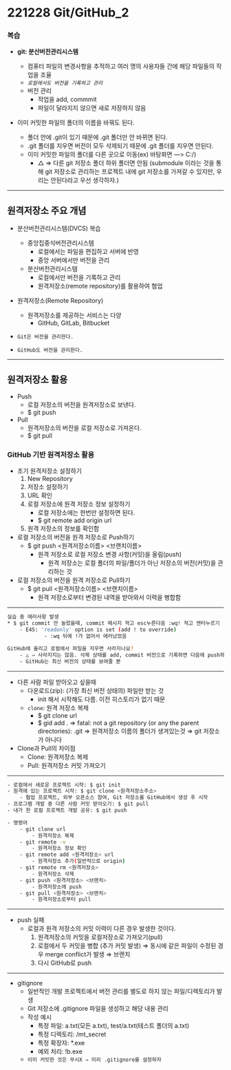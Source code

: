 # 221228 Git/GitHub_2

### 복습
- **git: 분산버전관리시스템**
    - 컴퓨터 파일의 변경사항을 추적하고 여러 명의 사용자들 간에 해당 파일들의 작업을 조율
    - *`로컬에서도 버전을 기록하고 관리`*
    - 버전 관리
        - 작업을 add, commmit
        - 파일이 달라지지 않으면 새로 저장하지 않음

- 이미 커밋한 파일의 폴더의 이름을 바꿔도 된다.
    - 폴더 안에 .git이 있기 때문에 .git 폴더만 안 바뀌면 된다.
    - .git 폴더를 지우면 버전이 모두 삭제되기 때문에 .git 폴더를 지우면 안된다.
    - 이미 커밋한 파일의 폴더를 다른 곳으로 이동(ex) 바탕화면 —> C:/)
        - △ ⇒ 다른 git 저장소 폴더 하위 폴더면 안됨 (submodule 이라는 것을 통해 git 저장소로 관리하는 프로젝트 내에 git 저장소를 가져갈 수 있지만, 우리는 안된다라고 우선 생각하자.)

---

## 원격저장소 주요 개념
- 분산버전관리시스템(DVCS) 복습
    - 중앙집중식버전관리시스템
        - 로컬에서는 파일을 편집하고 서버에 반영
        - 중앙 서버에서만 버전을 관리
    - 분산버전관리시스템
        - 로컬에서만 버전을 기록하고 관리
        - 원격저장소(remote repository)를 활용하여 협업
- 원격저장소(Remote Repository)
    - 원격저장소를 제공하는 서비스는 다양
        - GitHub, GitLab, Bitbucket

- `Git은 버전을 관리한다.`
- `GitHub도 버전을 관리한다.`

---

## 원격저장소 활용
- Push
    - 로컬 저장소의 버전을 원격저장소로 보낸다.
    - $ git push
- Pull
    - 원격저장소의 버전을 로컬 저장소로 가져온다.
    - $ git pull

### GitHub 기반 원격저장소 활용
- 초기 원격저장소 설정하기
    1. New Repository
    2. 저장소 설정하기
    3. URL 확인
    4. 로컬 저장소에 원격 저장소 정보 설정하기
        - 로컬 저장소에는 한번만 설정하면 된다.
        - $ git remote add origin url
    5. 원격 저장소의 정보를 확인함
- 로컬 저장소의 버전을 원격 저장소로 Push하기
    - $ git push <원격저장소이름> <브랜치이름>
        - 원격 저장소로 로컬 저장소 변경 사항(커밋)을 올림(push)
            - 원격 저장소는 로컬 폴더의 파일/폴더가 아닌 저장소의 버전(커밋)을 관리하는 것
- 로컬 저장소의 버전을 원격 저장소로 Pull하기
    - $ git pull <원격저장소이름> <브랜치이름>
        - 원격 저장소로부터 변경된 내역을 받아와서 이력을 병합함
---
```bash
실습 중 에러사항 발생
* $ git commit 만 눌렀을때, commit 메시지 적고 esc누른다음 :wq! 적고 엔터누르기
    - E45: 'readonly' option is set (add ! to override)
            - :wq 뒤에 !가 없어서 에러났었음
```

```bash
GitHub에 올리고 로컬에서 파일을 지우면 사라지나요?
    - △ ⇒ 사라지지는 않음. 삭제 상태를 add, commit 버전으로 기록하면 다음에 push하면서 그 상태가 됨.
    - GitHub는 최신 버전의 상태를 보여줄 뿐
```
---
- 다른 사람 파일 받아오고 싶을때
    - 다운로드(zip): (가장 최신 버전 상태의) 파일만 받는 것
        - init 해서 시작해도 다름. 이전 히스토리가 없기 때문
    - `clone`: 원격 저장소 복제
        - $ git clone url
        - $ gid add . ⇒ fatal: not a git repository (or any the parent directories): .git ⇒ 원격저장소 이름의 폴더가 생겨있는것 ⇒ git 저장소가 아니다
- Clone과 Pull의 차이점
    - Clone: 원격저장소 복제
    - Pull: 원격저장소 커밋 가져오기
---
```bash
- 로컬에서 새로운 프로젝트 시작: $ git init
- 원격에 있는 프로젝트 시작: $ git clone <원격저장소주소>
    - 협업 프로젝트, 외부 오픈소스 참여, Git 저장소를 GitHub에서 생성 후 시작
- 프로그램 개발 중 다른 사람 커밋 받아오기: $ git pull
- 내가 한 로컬 프로젝트 개발 공유: $ git push
```
```bash
- 명령어
    - git clone url
        - 원격저장소 복제
    - git remote -v
        - 원격저장소 정보 확인
    - git remote add <원격저장소> url
        - 원격저장소 추가(일반적으로 origin)
    - git remote rm <원격저장소>
        - 원격저장소 삭제
    - git push <원격저장소> <브랜치>
        - 원격저장소에 push
    - git pull <원격저장소> <브랜치>
        - 원격저장소로부터 pull
```
---
- push 실패
    - 로컬과 원격 저장소의 커밋 이력이 다른 경우 발생한 것이다.
        1. 원격저장소의 커밋을 로컬저장소로 가져오기(pull)
        2. 로컬에서 두 커밋을 병합 (추가 커밋 발생) ⇒ 동시에 같은 파일이 수정된 경우 merge conflict가 발생 ⇒ 브랜치
        3. 다시 GitHub로 push
---
- gitignore
    - 일반적인 개발 프로젝트에서 버전 관리를 별도로 하지 않는 파일/디렉토리가 발생
    - Git 저장소에 .gitignore 파일을 생성하고 해당 내용 관리
    - 작성 예시
        - 특정 파일: a.txt(모든 a.txt), test/a.txt(테스트 폴더의 a.txt)
        - 특정 디렉토리: /mt_secret
        - 특정 확장자: *.exe
        - 예외 처리: !b.exe
    - `이미 커밋한 것은 무시X ⇒ 미리 .gitignore를 설정하자`